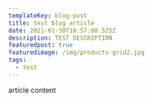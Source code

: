 ```yaml
---
templateKey: blog-post
title: test blog article
date: 2021-01-30T18:57:08.525Z
description: TEST DESCRIPTION
featuredpost: true
featuredimage: /img/products-grid2.jpg
tags:
  - test
---
```

article content